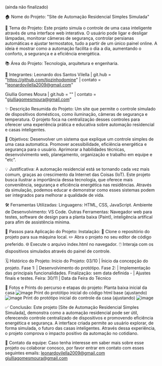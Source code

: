 (ainda não finalizado)

🏠 Nome do Projeto:
"Site de Automação Residencial Simples Simulada"

🎯 Tema do Projeto:
Este projeto simula o controle de uma casa inteligente através de uma interface web interativa. O usuário pode ligar e desligar lâmpadas, monitorar câmeras de segurança, controlar persianas automáticas e ajustar termostatos, tudo a partir de um único painel online. A ideia é mostrar como a automação facilita o dia a dia, aumentando o conforto, a segurança e a eficiência energética.

📚 Área do Projeto:
Tecnologia, arquitetura e engenharia.

👥 Integrantes:
Leonardo dos Santos Vilella | git.hub = "https://github.com/tiozinhodomine" | contato = "leonardovilella2009@gmail.com"

Giullia Gomes Moura | git.hub = ""  | contato = "giulliagomesmoura@gmail.com" 

✨ Descrição Resumida do Projeto:
Um site que permite o controle simulado de dispositivos domésticos, como iluminação, câmeras de segurança e temperatura. O projeto foca na centralização desses controles para oferecer uma experiência prática e educativa sobre automação residencial e casas inteligentes.

🎯 Objetivos:
Desenvolver um sistema que explique um controle simples de uma casa automatica.
Promover acessibilidade, eficiência energética e segurança para o usuário.
Aprimorar a habilidades técnicas, desenvolvimento web, planejamento, organização e trabalho em equipe e "etc".

💡 Justificativa:
A automação residencial está se tornando cada vez mais comum, graças ao crescimento da Internet das Coisas (IoT). Este projeto busca ilustrar a importância dessa tecnologia, que oferece mais conveniência, segurança e eficiência energética nas residências. Através da simulação, podemos educar e demonstrar como esses sistemas podem ser integrados para melhorar a qualidade de vida.

🛠️ Ferramentas Utilizadas:
Linguagens: HTML, CSS, JavaScript.
Ambiente de Desenvolvimento: VS Code.
Outras Ferramentas: Navegador web para testes, software de design para a planta baixa (Paint), inteligência artifical para afim de assistência mínima.

🚀 Passos para Aplicação do Projeto:
Instalação:
📂 Clone o repositório do projeto para sua máquina local.
✏️ Abra o projeto no seu editor de código preferido.
🌐 Execute o arquivo index.html no navegador.
🖱️ Interaja com os dispositivos simulados através do painel de controle.

🗓️ Histórico do Projeto:
Início do Projeto: 03/10 | Ínicio da concepção do projeto.
Fase 1: | Desenvolvimento do protótipo. 
Fase 2: | Implementação das principais funcionalidades.
Finalização: sem data definida - | Ajustes finais e testes.
Feira: 30/11 | Data da Feira do Técnico

📸 Fotos e Prints do percurso e etapas do projeto:
Planta baixa inicial da casa  ![image](https://github.com/user-attachments/assets/04ebce7e-1afb-4c33-893b-22cdbd10ceaa)
Print do protótipo inicial do código html base (ajustando)  ![image](https://github.com/user-attachments/assets/35f73b48-7422-4e49-a66c-80b2b56f3b8b)
Print do protótipo inicial do controle da casa (ajustando)  ![image](https://github.com/user-attachments/assets/36dd6021-2d5d-4015-a47f-bd4201804017)

✅ Conclusão:
Este projeto [Site de Automação Residencial Simples Simulada], demonstra como a automação residencial pode ser útil, oferecendo controle centralizado de dispositivos e promovendo eficiência energética e segurança. A interface criada permite ao usuário explorar, de forma simulada, o futuro das casas inteligentes. Através dessa experiência, o projeto comprova o impacto positivo da automação no cotidiano.

🔗 Contato da equipe:
Caso tenha interesse em saber mais sobre esse projeto ou colaborar conosco, por favor entrar em contato com esses seguintes emails:
leonardovilella2009@gmail.com
giulliagomesmoura@gmail.com
